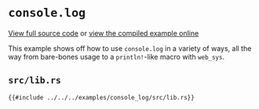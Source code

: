 # `console.log`

[View full source code][code] or [view the compiled example online][online]

[online]: https://rustwasm.github.io/wasm-bindgen/exbuild/console_log/
[code]: https://github.com/rustwasm/wasm-bindgen/tree/master/examples/console_log

This example shows off how to use `console.log` in a variety of ways, all the
way from bare-bones usage to a `println!`-like macro with `web_sys`.

## `src/lib.rs`

```rust,wasm
{{#include ../../../examples/console_log/src/lib.rs}}
```

